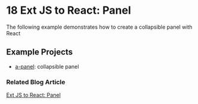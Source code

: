 # 18 Ext JS to React: Panel

The following example demonstrates how to create a collapsible panel with React

## Example Projects

 - [a-panel](./a-panel): collapsible panel

### Related Blog Article

[Ext JS to React: Panel](https://moduscreate.com/blog/ext-js-to-react-panel/)

